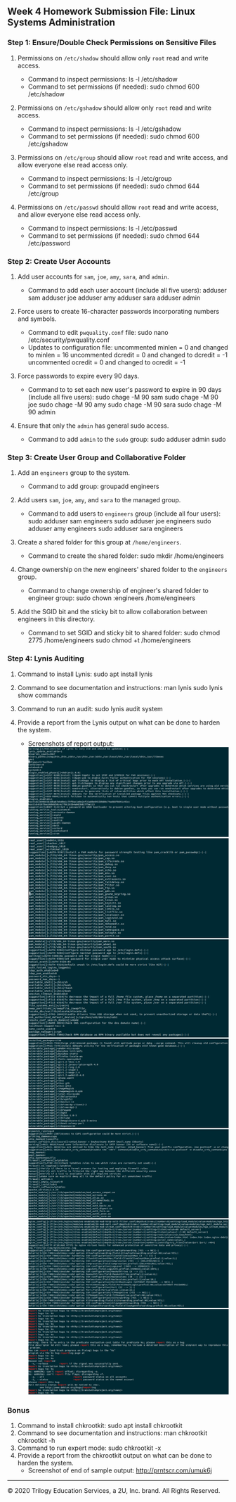 ## Week 4 Homework Submission File: Linux Systems Administration

### Step 1: Ensure/Double Check Permissions on Sensitive Files

1. Permissions on `/etc/shadow` should allow only `root` read and write access.

    - Command to inspect permissions:
        ls -l /etc/shadow
    - Command to set permissions (if needed):
        sudo chmod 600 /etc/shadow
2. Permissions on `/etc/gshadow` should allow only `root` read and write access.

    - Command to inspect permissions:
        ls -l /etc/gshadow
    - Command to set permissions (if needed):
        sudo chmod 600 /etc/gshadow
3. Permissions on `/etc/group` should allow `root` read and write access, and allow everyone else read access only.

    - Command to inspect permissions:
        ls -l /etc/group
    - Command to set permissions (if needed):
        sudo chmod 644 /etc/group
4. Permissions on `/etc/passwd` should allow `root` read and write access, and allow everyone else read access only.

    - Command to inspect permissions:
        ls -l /etc/passwd
    - Command to set permissions (if needed):
        sudo chmod 644 /etc/password
### Step 2: Create User Accounts

1. Add user accounts for `sam`, `joe`, `amy`, `sara`, and `admin`.

    - Command to add each user account (include all five users):
        adduser sam
        adduser joe
        adduser amy
        adduser sara
        adduser admin
2. Force users to create 16-character passwords incorporating numbers and symbols.

    - Command to edit `pwquality.conf` file:
        sudo nano /etc/security/pwquality.conf
    - Updates to configuration file:
        uncommented minlen = 0 and changed to minlen = 16
        uncommented dcredit = 0 and changed to dcredit = -1
        uncommented ocredit = 0 and changed to ocredit = -1
3. Force passwords to expire every 90 days.

    - Command to to set each new user's password to expire in 90 days (include all five users): 
        sudo chage -M 90 sam
        sudo chage -M 90 joe
        sudo chage -M 90 amy
        sudo chage -M 90 sara
        sudo chage -M 90 admin
4. Ensure that only the `admin` has general sudo access.

    - Command to add `admin` to the `sudo` group:
        sudo adduser admin sudo
### Step 3: Create User Group and Collaborative Folder

1. Add an `engineers` group to the system.

    - Command to add group:
        groupadd engineers
2. Add users `sam`, `joe`, `amy`, and `sara` to the managed group.

    - Command to add users to `engineers` group (include all four users):
        sudo adduser sam engineers
        sudo adduser joe engineers
        sudo adduser amy engineers
        sudo adduser sara engineers
3. Create a shared folder for this group at `/home/engineers`.

    - Command to create the shared folder:
        sudo mkdir /home/engineers
4. Change ownership on the new engineers' shared folder to the `engineers` group.

    - Command to change ownership of engineer's shared folder to engineer group:
        sudo chown :engineers /home/engineers
5. Add the SGID bit and the sticky bit to allow collaboration between engineers in this directory. 

    - Command to set SGID and sticky bit to shared folder:
        sudo chmod 2775 /home/engineers
        sudo chmod +t /home/engineers

### Step 4: Lynis Auditing

1. Command to install Lynis:
        sudo apt install lynis
2. Command to see documentation and instructions:
        man lynis
        sudo lynis show commands
3. Command to run an audit:
        sudo lynis audit system
4. Provide a report from the Lynis output on what can be done to harden the system.

    - Screenshots of report output:
      ![](images/1.png)
      ![](images/2.png)
      ![](images/3.png)
      ![](images/4.png)
      ![](images/5.png)
      ![](images/6.png)
      ![](images/7.png)

### Bonus
1. Command to install chkrootkit:
    sudo apt install chkrootkit
2. Command to see documentation and instructions:
    man chkrootkit
    chkrootkit -h
3. Command to run expert mode:
    sudo chkrootkit -x
4. Provide a report from the chkrootkit output on what can be done to harden the system.
    - Screenshot of end of sample output:
        http://prntscr.com/umuk6j
---
© 2020 Trilogy Education Services, a 2U, Inc. brand. All Rights Reserved.
